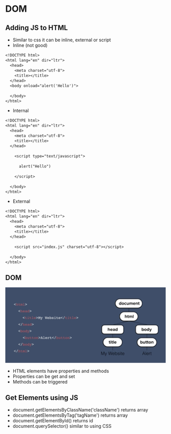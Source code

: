 # DOM

## Adding JS to HTML
- Similar to css it can be inline, external or script
- Inline (not good)

```
<!DOCTYPE html>
<html lang="en" dir="ltr">
  <head>
    <meta charset="utf-8">
    <title></title>
  </head>
  <body onload="alert('Hello')">

  </body>
</html>
```

- Internal

```
<!DOCTYPE html>
<html lang="en" dir="ltr">
  <head>
    <meta charset="utf-8">
    <title></title>
  </head>

    <script type="text/javascript">

      alert("Hello")

    </script>

  </body>
</html>
```

- External

```
<!DOCTYPE html>
<html lang="en" dir="ltr">
  <head>
    <meta charset="utf-8">
    <title></title>
  </head>

    <script src="index.js" charset="utf-8"></script>

  </body>
</html>
```

## DOM

![](../readme_images/dom.png)

- HTML elements have properties and methods
- Properties can be get and set
- Methods can be triggered

## Get Elements using JS
- document.getElementsByClassName('className') returns array
- document.getElementsByTag('tagName') returns array
- document.getElementById() returns id
- document.querySelector() similar to using CSS
